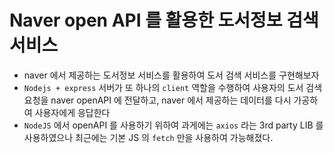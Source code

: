 # Naver open API 를 활용한 도서정보 검색서비스

- naver 에서 제공하는 도서정보 서비스를 활용하여 도서 검색 서비스를 구현해보자
- `Nodejs + express` 서버가 또 하나의 `client` 역할을 수행하여 사용자의 도서 검색 요청을 naver openAPI 에 전달하고, naver 에서 제공하는 데이터를 다시 가공하여 사용자에게 응답한다
- `NodeJS` 에서 openAPI 를 사용하기 위하여 과게에는 `axios` 라는 3rd party LIB 를 사용하였으나 최근에는 기본 JS 의 `fetch` 만을 사용하여 가능해졌다.
